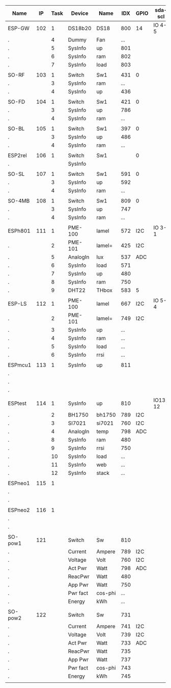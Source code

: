Name    |IP |Task|Device|Name   |IDX |GPIO|sda-scl| Mac Number      |Build
--------|---|----|------|-------|----|----|-------|-----------------|----
ESP-GW  |102|1 |DS18b20 |DS18 	|800 |14  |IO 4-5 |5C:CF:7F:41:32:AD|148
.       |   |4 |Dummy   |Fan  	|... |    |
.       |   |5 |SysInfo |up     |801 |
.       |   |6 |SysInfo |ram  	|802 |
.  	    |   |7 |SysInfo |load   |803 |	  |
|||||||
SO-RF   |103|1 |Switch  |Sw1  	|431 |0   |       |5C:CF:7F:0C:D7:CA|145
.       |   |3 |SysInfo |ram  	|... |    |
.  	    |   |4 |SysInfo |up     |436 |	  |
|||||||
SO-FD   |104|1 |Switch  |Sw1    |421 |0   |       |5C:CF:7F:81:47:8B|145
.       |   |3 |SysInfo |up     |786 |    |
.  		  |   |4 |SysInfo |ram  	|... |
|||||||
SO-BL   |105|1 |Switch  |Sw1    |397 |0   |       |5C:CF:7F:81:4B:C4|145
.       |   |3 |SysInfo |up     |486 |    |
.  		  |   |4 |SysInfo |ram  	|... |	
|||||||
ESP2rel |106|1 |Switch  |Sw1    |    |0   |       |60:01:94:0E:60:61|xxx
.  		  |   |  |SysInfo |     	|    |	  |
|||||||
SO-SL   |107|1 |Switch  |Sw1    |591 |0   |       |5C:CF:7F:0C:B1:C0|145
.       |   |3 |SysInfo |up     |592 |	  |
.  	    |   |4 |SysInfo |ram    |... |	  |
|||||||
SO-4MB  |108|1 |Switch  |Sw1    |809 |0   |       |5C:CF:7F:0C:B4:4C|148
.  	    |   |3 |SysInfo |up     |747 |	  |
.  	    |   |4 |SysInfo |ram    |... |	  |
|||||||
ESPh801 |111|1 |PME-100 |lamel  |572 |I2C |IO 3-1 |5C:CF:7F:16:DC:70|147
.       |   |2 |PME-101 |lamel= |425 |I2C |
.       |   |5 |AnalogIn|lux    |537 |ADC |
.       |   |6 |SysInfo |load   |571 |    |
.       |   |7 |SysInfo |up     |480 |	  |
.  	    |   |8 |SysInfo |ram    |750 |	  |
.  	    |   |9 |DHT22   |THbox  |583 |5   |
|||||||
ESP-LS  |112|1 |PME-100 |lamel  |667 |I2C |IO 5-4 |CC:50:E3:4B:CC:8A|148
.       |   |2 |PME-101 |lamel= |749 |I2C |
.       |   |3 |SysInfo |up     |... |    |
.       |   |4 |SysInfo |ram    |... |    |
.       |   |5 |SysInfo |load   |... |    |
.       |   |6 |SysInfo |rrsi   |... |	  |
|||||||
ESPmcu1 |113|1 |SysInfo |up     |811 |    |       |5C:CF:7F:13:8C:E4|mega20191123
.       |   |  |          |       |    |	  |
.       |
.       |
|||||||
ESPtest |114|1 |SysInfo |up     |810 |    |IO13-12|5C:CF:7F:19:68:B7|mega20191208
.       |   |2 |BH1750  |bh1750 |789 |I2C |
.       |   |3 |SI7021  |si7021 |760 |I2C |
.  	    |   |4 |AnalogIn|temp   |798 |ADC |
.       |   |8 |SysInfo |ram    |480 |
.       |   |9 |SysInfo |rrsi   |750 |
.  	    |   |10|SysInfo |load   |... |
.  	    |   |11|SysInfo |web    |... |
.  	    |   |12|SysInfo |stack  |... |
|||||||
ESPneo1 |115|1 |        |       |    |    |       |A4:CF:12:C9:A0:BD|148
.       |   |  |        |     	|    |	  |
.       |   |  |        |     	|    |	  |
|||||||
ESPneo2 |116|1 |        |       |    |    |       |CC:50:E3:7C:EB:93|148
.       |   |  |        |     	|    |	  |
.       |   |  |        |     	|    |	  |
|||||||
SO-pow1 |121|  |Switch  |Sw     |810 |    |       |5C:CF:7F:92:CC:05|Espurna1.13.3
.       |   |  |Current |Ampere |789 |I2C |
.       |   |  |Voltage |Volt   |760 |I2C |
.       |   |  |Act Pwr	|Watt   |798 |ADC |
.       |   |  |ReacPwr |Watt   |480 |	  |
.       |   |  |App Pwr |Watt   |750 |	  |
.  	    |   |  |Pwr fact|cos-phi|... |    |
.  	    |   |  |Energy  |kWh    |... |    |
|||||||
SO-pow2 |122|  |Switch  |Sw     |731 |    |       |5C:CF:7F:92:DC:B7|Espurna1.13.3
.       |   |  |Current |Ampere |741 |I2C |
.       |   |  |Voltage |Volt   |739 |I2C |
.       |   |  |Act Pwr	|Watt   |733 |ADC |
.       |   |  |ReacPwr |Watt   |735 |	  |
.       |   |  |App Pwr |Watt   |737 |	  |
.  	    |   |  |Pwr fact|cos-phi|743 |    |
.  	    |   |  |Energy  |kWh    |745 |    |
|||||||
